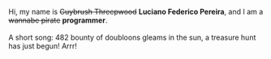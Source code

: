 Hi, my name is ~~Guybrush Threepwood~~ **Luciano Federico Pereira**, and I am a ~~wannabe pirate~~ **programmer**.<br><br>A short song: 482 bounty of doubloons gleams in the sun, a treasure hunt has just begun! Arrr!
